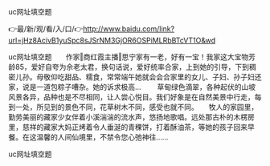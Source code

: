 uc网址填空题

👉最/新/观/看/入/口/👉http://www.baidu.com/link?url=jHz8AcivB1yuSpc8sJSrNM3GjOR6OSPiMLRbBTcVT1O&wd

uc网址填空题　　作家‖商红霞主播‖思宁家有一老，好有一宝！我家这大宝物芳龄85，爱好自夸为佘老太君，换句话说，爱好统率合家，上到她的引导，下到稠密儿孙。母敬仰吃甜品、糯食，常常端午她就会会合家里的女儿、子妇、孙子妇还家，说是一道包粽子嘈杂。她的诉求极高...
　　草甸绿色滴翠，各种起伏的山坡风景各异，品种也是不尽相同，让人尝心悦目。我们好象是在自然美景中行走，每到一处，所见到的景色不同，花草树木不同，感受也就不同。　　牧人的家园里，勤劳美丽的藏家少女伴着小溪湍湍的流水声，悠扬地歌唱。远处那古朴的木楞房里，慈祥的藏家大妈正烤着令人垂涎的青稞饼，打着酥油茶，等她的孩子回来早餐。在这温馨的人间仙境里，不禁令您心弛神往……


uc网址填空题
